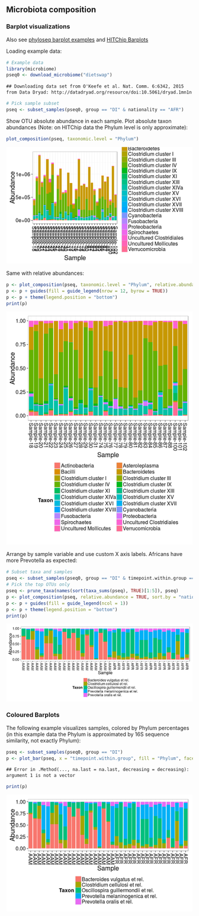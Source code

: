 ## Microbiota composition


### Barplot visualizations

Also see [phyloseq barplot examples](http://joey711.github.io/phyloseq/plot_bar-examples.html) and [HITChip Barplots](Barplots.md)

Loading example data:


```r
# Example data
library(microbiome)
pseq0 <- download_microbiome("dietswap")
```

```
## Downloading data set from O'Keefe et al. Nat. Comm. 6:6342, 2015 from Data Dryad: http://datadryad.org/resource/doi:10.5061/dryad.1mn1n
```

```r
# Pick sample subset
pseq <- subset_samples(pseq0, group == "DI" & nationality == "AFR")
```

Show OTU absolute abundance in each sample. Plot absolute taxon
abundances (Note: on HITChip data the Phylum level is only
approximate):


```r
plot_composition(pseq, taxonomic.level = "Phylum")
```

![plot of chunk composition-example1b](figure/composition-example1b-1.png) 

Same with relative abundances:


```r
p <- plot_composition(pseq, taxonomic.level = "Phylum", relative.abundance = TRUE)
p <- p + guides(fill = guide_legend(nrow = 12, byrow = TRUE))
p <- p + theme(legend.position = "bottom")
print(p)
```

![plot of chunk composition-example3](figure/composition-example3-1.png) 


Arrange by sample variable and use custom X axis labels. Africans have more Prevotella as expected:


```r
# Subset taxa and samples
pseq <- subset_samples(pseq0, group == "DI" & timepoint.within.group == 1)
# Pick the top OTUs only
pseq <- prune_taxa(names(sort(taxa_sums(pseq), TRUE)[1:5]), pseq)
p <- plot_composition(pseq, relative.abundance = TRUE, sort.by = "nationality", x.label = "nationality")
p <- p + guides(fill = guide_legend(ncol = 1))
p <- p + theme(legend.position = "bottom")
print(p)
```

![plot of chunk composition-example4](figure/composition-example4-1.png) 

### Coloured Barplots

The following example visualizes samples, colored by Phylum
percentages (in this example data the Phylum is approximated by 16S
sequence similarity, not exactly Phylum):


```r
pseq <- subset_samples(pseq0, group == "DI")
p <- plot_bar(pseq, x = "timepoint.within.group", fill = "Phylum", facet_grid = ~nationality)
```

```
## Error in .Method(..., na.last = na.last, decreasing = decreasing): argument 1 is not a vector
```

```r
print(p)
```

![plot of chunk composition-example5](figure/composition-example5-1.png) 

